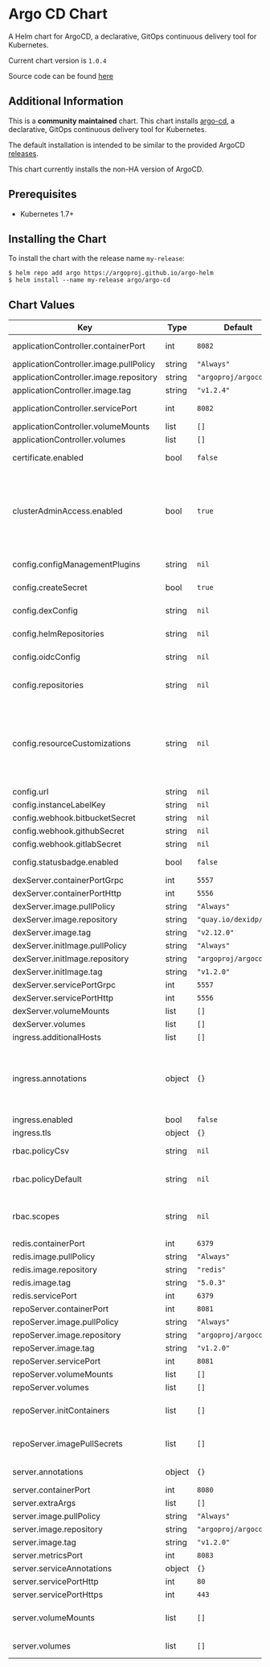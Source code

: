 Argo CD Chart
======
A Helm chart for ArgoCD, a declarative, GitOps continuous delivery tool for Kubernetes.

Current chart version is `1.0.4`

Source code can be found [here](https://argoproj.github.io/argo-cd/)

## Additional Information
This is a **community maintained** chart. This chart installs [argo-cd](https://argoproj.github.io/argo-cd/), a declarative, GitOps continuous delivery tool for Kubernetes.

The default installation is intended to be similar to the provided ArgoCD [releases](https://github.com/argoproj/argo-cd/releases).

This chart currently installs the non-HA version of ArgoCD.

## Prerequisites

- Kubernetes 1.7+

## Installing the Chart

To install the chart with the release name `my-release`:

```console
$ helm repo add argo https://argoproj.github.io/argo-helm
$ helm install --name my-release argo/argo-cd
```


## Chart Values

| Key                                    | Type   | Default                | Description                                                                                                                                                                                                                                                                   |
| -------------------------------------- | ------ | ---------------------- | ----------------------------------------------------------------------------------------------------------------------------------------------------------------------------------------------------------------------------------------------------------------------------- |
| applicationController.containerPort    | int    | `8082`                 | Container port for application controller server and metrics                                                                                                                                                                                                                  |
| applicationController.image.pullPolicy | string | `"Always"`             | Docker image pull policy                                                                                                                                                                                                                                                      |
| applicationController.image.repository | string | `"argoproj/argocd"`    | Docker image repo                                                                                                                                                                                                                                                             |
| applicationController.image.tag        | string | `"v1.2.4"`             | Docker image tag                                                                                                                                                                                                                                                              |
| applicationController.servicePort      | int    | `8082`                 | Service port for applicaiton controller server                                                                                                                                                                                                                                |
| applicationController.volumeMounts     | list   | `[]`                   | Additional volume mounts                                                                                                                                                                                                                                                      |
| applicationController.volumes          | list   | `[]`                   | Additional volumes                                                                                                                                                                                                                                                            |
| certificate.enabled                    | bool   | `false`                | Enable certificate (requires cert-manager)                                                                                                                                                                                                                                    |
| clusterAdminAccess.enabled             | bool   | `true`                 | Standard Argo CD installation with cluster-admin access. Set this true if you plan to use Argo CD to deploy applications in the same cluster that Argo CD runs in (i.e. kubernetes.svc.default). Will still be able to deploy to external clusters with inputted credentials. |
| config.configManagementPlugins         | string | `nil`                  | List of custom config management plugins, see [values.yaml](./values.yaml) for format                                                                                                                                                                                         |
| config.createSecret                    | bool   | `true`                 | Creates the argocd-secret secret, set to false to manage externally                                                                                                                                                                                                           |
| config.dexConfig                       | string | `nil`                  | Configuration for external auth and URL, see [values.yaml](./values.yaml) for format                                                                                                                                                                                          |
| config.helmRepositories                | string | `nil`                  | Configuration for external Helm charts, see [values.yaml](./values.yaml) for format                                                                                                                                                                                           |
| config.oidcConfig                      | string | `nil`                  | Configuration for OpenID connect, see [values.yaml](./values.yaml) for format                                                                                                                                                                                                 |
| config.repositories                    | string | `nil`                  | Configuration for remote Git repositories for Applications, see [values.yaml](./values.yaml) for format                                                                                                                                                                       |
| config.resourceCustomizations          | string | `nil`                  | resourceCustomizations can be used to create custom health checks for resources [https://github.com/argoproj/argo-cd/blob/master/docs/operator-manual/health.md#way-1-define-a-custom-health-check-in-argocd-cm-configmap]                                                    |
| config.url                             | string | `nil`                  | External URL for ArgoCD                                                                                                                                                                                                                                                       |
| config.instanceLabelKey                | string | `nil`                  | Custom instance label key                                                                                                                                                                                                                                                     |
| config.webhook.bitbucketSecret         | string | `nil`                  | BitBucket incoming webhook secret                                                                                                                                                                                                                                             |
| config.webhook.githubSecret            | string | `nil`                  | GitHub incoming webhook secret                                                                                                                                                                                                                                                |
| config.webhook.gitlabSecret            | string | `nil`                  | GitLab incoming webhook secret                                                                                                                                                                                                                                                |
| config.statusbadge.enabled             | bool   | `false`                  | Toggle to enable status badges in argocd-cm                                                                                                                                                                                                                                   |
| dexServer.containerPortGrpc            | int    | `5557`                 | Container port for Dex Server GRPC                                                                                                                                                                                                                                            |
| dexServer.containerPortHttp            | int    | `5556`                 | Container port for Dex Server HTTP                                                                                                                                                                                                                                            |
| dexServer.image.pullPolicy             | string | `"Always"`             | Docker image pull policy                                                                                                                                                                                                                                                      |
| dexServer.image.repository             | string | `"quay.io/dexidp/dex"` | Docker image repo                                                                                                                                                                                                                                                             |
| dexServer.image.tag                    | string | `"v2.12.0"`            | Docker image tag                                                                                                                                                                                                                                                              |
| dexServer.initImage.pullPolicy         | string | `"Always"`             | Docker image pull policy                                                                                                                                                                                                                                                      |
| dexServer.initImage.repository         | string | `"argoproj/argocd"`    | Docker image repo                                                                                                                                                                                                                                                             |
| dexServer.initImage.tag                | string | `"v1.2.0"`             | Docker image tag                                                                                                                                                                                                                                                              |
| dexServer.servicePortGrpc              | int    | `5557`                 | Service port for Dex Server GRPC                                                                                                                                                                                                                                              |
| dexServer.servicePortHttp              | int    | `5556`                 | Service port for Dex Server GRPC                                                                                                                                                                                                                                              |
| dexServer.volumeMounts                 | list   | `[]`                   | Additional volume mounts                                                                                                                                                                                                                                                      |
| dexServer.volumes                      | list   | `[]`                   | Additional volumes                                                                                                                                                                                                                                                            |
| ingress.additionalHosts                | list   | `[]`                   | Ingress additional hosts                                                                                                                                                                                                                                                      |
| ingress.annotations                    | object | `{}`                   | Annotations for ingress object, set `nginx.ingress.kubernetes.io/force-ssl-redirect: "true"` and `nginx.ingress.kubernetes.io/ssl-passthrough: "true"` if serving GRPC and HTTPS on the same ingress                                                                          |
| ingress.enabled                        | bool   | `false`                | Enable ingress                                                                                                                                                                                                                                                                |
| ingress.tls                            | object | `{}`                   | Ingress TLS configuration                                                                                                                                                                                                                                                     |
| rbac.policyCsv                         | string | `nil`                  | RBAC policy in CSV, see [values.yaml](./values.yaml) for format                                                                                                                                                                                                               |
| rbac.policyDefault                     | string | `nil`                  | The default role Argo CD will fall back to, when authorizing API requests, ie: `role:readonly`                                                                                                                                                                                |
| rbac.scopes                            | string | `nil`                  | Scopes controls which OIDC scopes to examine during rbac enforcement (in addition to `sub` scope). ie: `[groups]`                                                                                                                                                             |
| redis.containerPort                    | int    | `6379`                 | Container port for Redis                                                                                                                                                                                                                                                      |
| redis.image.pullPolicy                 | string | `"Always"`             | Docker image pull policy                                                                                                                                                                                                                                                      |
| redis.image.repository                 | string | `"redis"`              | Docker image repo                                                                                                                                                                                                                                                             |
| redis.image.tag                        | string | `"5.0.3"`              | Docker image tag                                                                                                                                                                                                                                                              |
| redis.servicePort                      | int    | `6379`                 | Service port for Redis                                                                                                                                                                                                                                                        |
| repoServer.containerPort               | int    | `8081`                 | Container port for repo server                                                                                                                                                                                                                                                |
| repoServer.image.pullPolicy            | string | `"Always"`             | Docker image pull policy                                                                                                                                                                                                                                                      |
| repoServer.image.repository            | string | `"argoproj/argocd"`    | Docker image repo                                                                                                                                                                                                                                                             |
| repoServer.image.tag                   | string | `"v1.2.0"`             | Docker image tag                                                                                                                                                                                                                                                              |
| repoServer.servicePort                 | int    | `8081`                 | Service port for repo server                                                                                                                                                                                                                                                  |
| repoServer.volumeMounts                | list   | `[]`                   | Additional volume mounts                                                                                                                                                                                                                                                      |
| repoServer.volumes                     | list   | `[]`                   | Additional volumes                                                                                                                                                                                                                                                            |
| repoServer.initContainers              | list   | `[]`                   | Initialisation containers, see [values.yaml](./values.yaml) for syntax for Helm v2.12.3                                                                                                                                                                                       |
| repoServer.imagePullSecrets            | list   | `[]`                   | List of image pull secrets, see [values.yaml](./values.yaml) for syntax for a secret called "docker-auth-secret"                                                                                                                                                              |
| server.annotations                     | object | `{}`                   | Annotations for the server deployment                                                                                                                                                                                                                                         |
| server.containerPort                   | int    | `8080`                 | Container port for server                                                                                                                                                                                                                                                     |
| server.extraArgs                       | list   | `[]`                   | Add additional arguments                                                                                                                                                                                                                                                      |
| server.image.pullPolicy                | string | `"Always"`             | Docker image pull policy                                                                                                                                                                                                                                                      |
| server.image.repository                | string | `"argoproj/argocd"`    | Docker image repo                                                                                                                                                                                                                                                             |
| server.image.tag                       | string | `"v1.2.0"`             | Docker image tag                                                                                                                                                                                                                                                              |
| server.metricsPort                     | int    | `8083`                 | Container port for server metrics                                                                                                                                                                                                                                             |
| server.serviceAnnotations              | object | `{}`                   | Annotations for server service                                                                                                                                                                                                                                                |
| server.servicePortHttp                 | int    | `80`                   | HTTP Container port for server                                                                                                                                                                                                                                                |
| server.servicePortHttps                | int    | `443`                  | HTTPS Container port for server                                                                                                                                                                                                                                               |
| server.volumeMounts                    | list   | `[]`                   | Additional volume mounts, see [values.yaml](./values.yaml) for syntax for SSH known hosts                                                                                                                                                                                     |
| server.volumes                         | list   | `[]`                   | Additional volumes, see [values.yaml](./values.yaml) for syntax for SSH known hosts                                                                                                                                                                                           |
